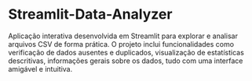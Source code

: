 # Streamlit-Data-Analyzer
Aplicação interativa desenvolvida em Streamlit para explorar e analisar arquivos CSV de forma prática. O projeto inclui funcionalidades como verificação de dados ausentes e duplicados, visualização de estatísticas descritivas, informações gerais sobre os dados, tudo com uma interface amigável e intuitiva.

